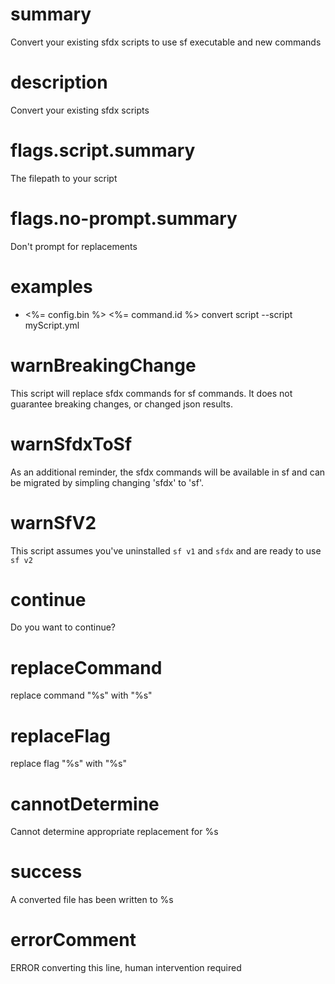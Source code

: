 # summary

Convert your existing sfdx scripts to use sf executable and new commands

# description

Convert your existing sfdx scripts

# flags.script.summary

The filepath to your script

# flags.no-prompt.summary

Don't prompt for replacements

# examples

- <%= config.bin %> <%= command.id %> convert script --script myScript.yml

# warnBreakingChange

This script will replace sfdx commands for sf commands. It does not guarantee breaking changes, or changed json results.

# warnSfdxToSf

As an additional reminder, the sfdx commands will be available in sf and can be migrated by simpling changing 'sfdx' to 'sf'.

# warnSfV2

This script assumes you've uninstalled `sf v1` and `sfdx` and are ready to use `sf v2` 

# continue

Do you want to continue?

# replaceCommand

replace command "%s" with "%s"

# replaceFlag

replace flag "%s" with "%s"

# cannotDetermine

Cannot determine appropriate replacement for %s 

# success

A converted file has been written to %s

# errorComment

ERROR converting this line, human intervention required

